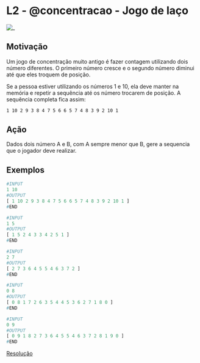 # L2 - @concentracao - Jogo de laço

![_](https://raw.githubusercontent.com/qxcodefup/arcade/master/base/concentracao/cover.jpg)

## Motivação

Um jogo de concentração muito antigo é fazer contagem utilizando dois número diferentes. O primeiro número cresce e o segundo número diminui até que eles troquem de posição.

Se a pessoa estiver utilizando os números 1 e 10, ela deve manter na memória e repetir a sequência até os número trocarem de posição. A sequência completa fica assim:

```txt
1 10 2 9 3 8 4 7 5 6 6 5 7 4 8 3 9 2 10 1
```

## Ação

Dados dois número A e B, com A sempre menor que B, gere a sequencia que o jogador deve realizar.

## Exemplos

``` py
#INPUT
1 10
#OUTPUT
[ 1 10 2 9 3 8 4 7 5 6 6 5 7 4 8 3 9 2 10 1 ]
#END

#INPUT
1 5
#OUTPUT
[ 1 5 2 4 3 3 4 2 5 1 ]
#END

#INPUT
2 7
#OUTPUT
[ 2 7 3 6 4 5 5 4 6 3 7 2 ]
#END

#INPUT
0 8
#OUTPUT
[ 0 8 1 7 2 6 3 5 4 4 5 3 6 2 7 1 8 0 ]
#END

#INPUT
0 9
#OUTPUT
[ 0 9 1 8 2 7 3 6 4 5 5 4 6 3 7 2 8 1 9 0 ]
#END
```

[Resolução](https://youtu.be/L9FmHLc87uw)
